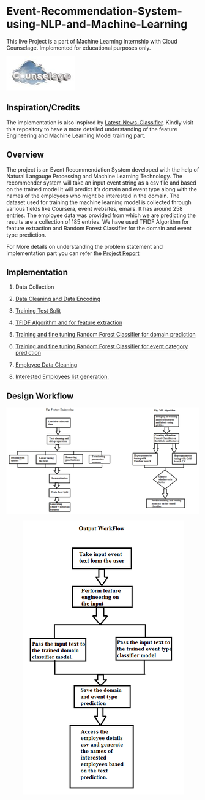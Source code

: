 # Event-Recommendation-System-using-NLP-and-Machine-Learning
This live Project is a part of Machine Learning Internship with Cloud Counselage. Implemented for educational purposes only. 

![Cloud_Counselage](https://github.com/trystine/Event-Recommendation-System-using-NLP-and-Machine-Learning/blob/main/Images/Cloud_Counselage.png)

## Inspiration/Credits
The implementation is also inspired by [Latest-News-Classifier](https://github.com/miguelfzafra/Latest-News-Classifier). Kindly visit this repository to have a more detailed understanding of the feature Engineering and Machine Learning Model training part. 

## Overview

The project is an Event Recommendation System developed with the help of Natural Langauge Processing and Machine Learning Technology. The recommender system will take an input event string as a csv file and based on the trained model it will predict it’s domain and event type along with the names of the employees who might be interested in the domain. The dataset used for training the machine learning model is collected through various fields like Coursera, event websites, emails. It has around 258 entries. The employee data was provided from which we are predicting the results are a collection of 185 entries. We have used TFIDF Algorithm for feature extraction and Random Forest Classifier for the domain and event type prediction.

For More details on understanding the problem statement and implementation part you can refer the [Project Report](https://github.com/trystine/Event-Recommendation-System-using-NLP-and-Machine-Learning/blob/main/documentation/ProjectReport.doc)



## Implementation 

1) Data Collection

2) [Data Cleaning and Data Encoding](https://github.com/trystine/Event-Recommendation-System-using-NLP-and-Machine-Learning/blob/main/LiveProjectFeatureEngineering.py)
3) [Training Test Split](https://github.com/trystine/Event-Recommendation-System-using-NLP-and-Machine-Learning/blob/main/LiveProjectFeatureEngineering.py)

4) [TFIDF Algorithm and for feature extraction](https://github.com/trystine/Event-Recommendation-System-using-NLP-and-Machine-Learning/blob/main/LiveProjectFeatureEngineering.py)

5) [Training and fine tuning Random Forest Classifier for domain prediction](https://github.com/trystine/Event-Recommendation-System-using-NLP-and-Machine-Learning/blob/main/RandomForestLiveProject.py)

6) [Training and fine tuning Random Forest Classifier for event category prediction](https://github.com/trystine/Event-Recommendation-System-using-NLP-and-Machine-Learning/blob/main/Another%20Classifier.py)

7) [Employee Data Cleaning](https://github.com/trystine/Event-Recommendation-System-using-NLP-and-Machine-Learning/blob/main/code.py)

8) [Interested Employees list generation.](https://github.com/trystine/Event-Recommendation-System-using-NLP-and-Machine-Learning/blob/main/code.py)

## Design Workflow

![Workflow1](https://github.com/trystine/Event-Recommendation-System-using-NLP-and-Machine-Learning/blob/main/Images/Workflow1.png
)

<p align="center">
 <img src="https://github.com/trystine/Event-Recommendation-System-using-NLP-and-Machine-Learning/blob/main/Images/Workflow2.png">
</p>



